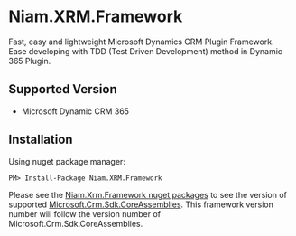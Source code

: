 # Niam.XRM.Framework
Fast, easy and lightweight Microsoft Dynamics CRM Plugin Framework. Ease developing with TDD (Test Driven Development) method in Dynamic 365 Plugin.

## Supported Version

- Microsoft Dynamic CRM 365

## Installation

Using nuget package manager:

```
PM> Install-Package Niam.XRM.Framework
```

Please see the [Niam.Xrm.Framework nuget packages](https://www.nuget.org/packages/Niam.XRM.Framework) to see the version of supported [Microsoft.Crm.Sdk.CoreAssemblies](https://www.nuget.org/packages/Microsoft.CrmSdk.CoreAssemblies). This framework version number will follow the version number of Microsoft.Crm.Sdk.CoreAssemblies.
